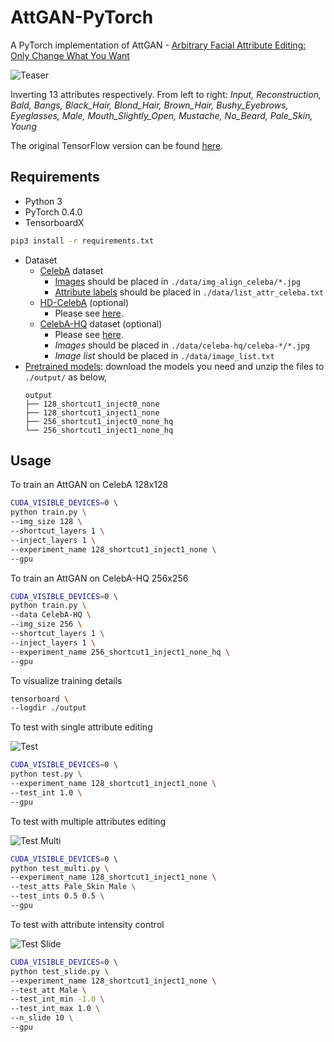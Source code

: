 # AttGAN-PyTorch

A PyTorch implementation of AttGAN - [Arbitrary Facial Attribute Editing: Only Change What You Want](https://arxiv.org/abs/1711.10678)

![Teaser](https://github.com/elvisyjlin/AttGAN-PyTorch/blob/master/pics/teaser.jpg)

Inverting 13 attributes respectively. From left to right: _Input, Reconstruction, Bald, Bangs, Black_Hair, Blond_Hair, Brown_Hair, Bushy_Eyebrows, Eyeglasses, Male, Mouth_Slightly_Open, Mustache, No_Beard, Pale_Skin, Young_

The original TensorFlow version can be found [here](https://github.com/LynnHo/AttGAN-Tensorflow).


## Requirements

* Python 3
* PyTorch 0.4.0
* TensorboardX

```bash
pip3 install -r requirements.txt
```

* Dataset
  * [CelebA](http://mmlab.ie.cuhk.edu.hk/projects/CelebA.html) dataset
    * [Images](https://www.dropbox.com/sh/8oqt9vytwxb3s4r/AADSNUu0bseoCKuxuI5ZeTl1a/Img?dl=0&preview=img_align_celeba.zip) should be placed in `./data/img_align_celeba/*.jpg`
    * [Attribute labels](https://www.dropbox.com/sh/8oqt9vytwxb3s4r/AAA8YmAHNNU6BEfWMPMfM6r9a/Anno?dl=0&preview=list_attr_celeba.txt) should be placed in `./data/list_attr_celeba.txt`
  * [HD-CelebA](https://github.com/LynnHo/HD-CelebA-Cropper) (optional)
    * Please see [here](https://github.com/LynnHo/HD-CelebA-Cropper).
  * [CelebA-HQ](https://github.com/tkarras/progressive_growing_of_gans) dataset (optional)
    * Please see [here](https://github.com/willylulu/celeba-hq-modified).
    * _Images_ should be placed in `./data/celeba-hq/celeba-*/*.jpg`
    * _Image list_ should be placed in `./data/image_list.txt`
* [Pretrained models](https://goo.gl/mQkqNo): download the models you need and unzip the files to `./output/` as below,
  ```text
  output
  ├── 128_shortcut1_inject0_none
  ├── 128_shortcut1_inject1_none
  ├── 256_shortcut1_inject0_none_hq
  └── 256_shortcut1_inject1_none_hq
  ```

## Usage

To train an AttGAN on CelebA 128x128

```bash
CUDA_VISIBLE_DEVICES=0 \ 
python train.py \ 
--img_size 128 \ 
--shortcut_layers 1 \ 
--inject_layers 1 \ 
--experiment_name 128_shortcut1_inject1_none \ 
--gpu
```

To train an AttGAN on CelebA-HQ 256x256

```bash
CUDA_VISIBLE_DEVICES=0 \ 
python train.py \ 
--data CelebA-HQ \ 
--img_size 256 \ 
--shortcut_layers 1 \ 
--inject_layers 1 \ 
--experiment_name 256_shortcut1_inject1_none_hq \ 
--gpu
```

To visualize training details

```bash
tensorboard \
--logdir ./output
```

To test with single attribute editing

![Test](https://github.com/elvisyjlin/AttGAN-PyTorch/blob/master/pics/sample_testing.jpg)

```bash
CUDA_VISIBLE_DEVICES=0 \ 
python test.py \ 
--experiment_name 128_shortcut1_inject1_none \ 
--test_int 1.0 \ 
--gpu
```

To test with multiple attributes editing

![Test Multi](https://github.com/elvisyjlin/AttGAN-PyTorch/blob/master/pics/sample_testing_multi.jpg)

```bash
CUDA_VISIBLE_DEVICES=0 \ 
python test_multi.py \ 
--experiment_name 128_shortcut1_inject1_none \ 
--test_atts Pale_Skin Male \ 
--test_ints 0.5 0.5 \ 
--gpu
```

To test with attribute intensity control

![Test Slide](https://github.com/elvisyjlin/AttGAN-PyTorch/blob/master/pics/sample_testing_slide.jpg)

```bash
CUDA_VISIBLE_DEVICES=0 \ 
python test_slide.py \ 
--experiment_name 128_shortcut1_inject1_none \ 
--test_att Male \ 
--test_int_min -1.0 \ 
--test_int_max 1.0 \ 
--n_slide 10 \ 
--gpu
```
